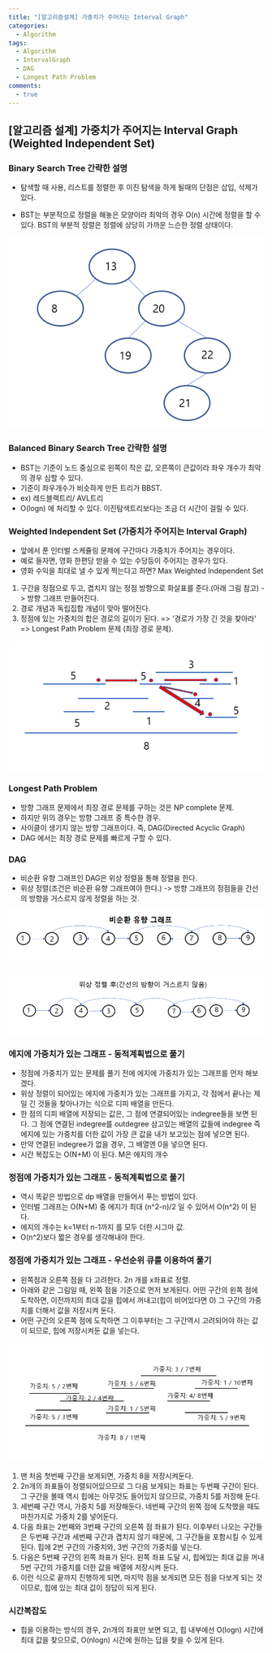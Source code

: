 ```yaml
---
title: "[알고리즘설계] 가중치가 주어지는 Interval Graph"
categories:
  - Algorithm
tags:
  - Algorithm
  - IntervalGraph
  - DAG
  - Longest Path Problem
comments:
  - true
---
```


## [알고리즘 설계] 가중치가 주어지는 Interval Graph (Weighted Independent Set)

### Binary Search Tree 간략한 설명

* 탐색할 때 사용, 리스트를 정렬한 후 이진 탐색을 하게 될때의 단점은 삽입, 삭제가 있다.

* BST는 부분적으로 정렬을 해놓은 모양이라 최악의 경우 O(n) 시간에 정렬을 할 수 있다. BST의 부분적 정렬은 정렬에 상당히 가까운 느슨한 정렬 상태이다.

![](/assets/img/Algorithm/weighted1.png)

### Balanced Binary Search Tree 간략한 설명

* BST는 기준이 노드 중심으로 왼쪽이 작은 값, 오른쪽이 큰값이라 좌우 개수가 최악의 경우 심할 수 있다.
* 기준이 좌우개수가 비슷하게 만든 트리가 BBST.
* ex) 레드블랙트리/ AVL트리
* O(logn) 에 처리할 수 있다. 이진탐색트리보다는 조금 더 시간이 걸릴 수 있다.

### Weighted Independent Set (가중치가 주어지는 Interval Graph)

* 앞에서 푼 인터벌 스케쥴링 문제에 구간마다 가중치가 주어지는 경우이다.
* 예로 들자면, 영화 한편당 받을 수 있는 수당등이 주어지는 경우가 있다.
* 영화 수익을 최대로 낼 수 있게 찍는다고 하면? Max Weighted Independent Set

1. 구간을 정점으로 두고, 겹치지 않는 정점 방향으로 화살표를 준다.(아래 그림 참고) -> 방향 그래프 만들어진다.
1. 경로 개념과 독립집합 개념이 맞아 떨어진다.
1. 정점에 있는 가중치의 합은 경로의 길이가 된다. => '경로가 가장 긴 것을 찾아라' => Longest Path Problem 문제 (최장 경로 문제).

![](/assets/img/Algorithm/weighted2.png)

### Longest Path Problem

* 방향 그래프 문제에서 최장 경로 문제를 구하는 것은 NP complete 문제.
* 하지만 위의 경우는 방향 그래프 중 특수한 경우.
* 사이클이 생기지 않는 방향 그래프이다. 즉, DAG(Directed Acyclic Graph)
* DAG 에서는 최장 경로 문제를 빠르게 구할 수 있다.

### DAG

* 비순환 유향 그래프인 DAG은 위상 정렬을 통해 정렬을 한다.
* 위상 정렬(조건은 비순환 유향 그래프여야 한다.) -> 방향 그래프의 정점들을 간선의 방향을 거스르지 않게 정렬을 하는 것.

![](/assets/img/Algorithm/weighted3.png)

![](/assets/img/Algorithm/weighted4.png)

### 에지에 가중치가 있는 그래프 - 동적계획법으로 풀기

* 정점에 가중치가 있는 문제를 풀기 전에 에지에 가중치가 있는 그래프를 먼저 해보겠다.
* 위상 정렬이 되어있는 에지에 가중치가 있는 그래프를 가지고, 각 점에서 끝나는 제일 긴 것들을 찾아나가는 식으로 디피 배열을 만든다.
* 한 점의 디피 배열에 저장되는 값은, 그 점에 연결되어있는 indegree들을 보면 된다. 그 점에 연결된 indegree를 outdegree 삼고있는 배열의 값들에 indegree 즉 에지에 있는 가중치를 더한 값이 가장 큰 값을 내가 보고있는 점에 넣으면 된다.
* 만약 연결된 indegree가 없을 경우, 그 배열엔 0을 넣으면 된다.
* 시간 복잡도는 O(N+M) 이 된다. M은 에지의 개수

### 정점에 가중치가 있는 그래프 - 동적계획법으로 풀기

* 역시 똑같은 방법으로 dp 배열을 만들어서 푸는 방법이 있다.
* 인터벌 그래프는 O(N+M) 중 에지가 최대 (n^2-n)/2 일 수 있어서 O(n^2) 이 된다.
* 에지의 개수는 k=1부터 n-1까지 를 모두 더한 시그마 값.
* O(n^2)보다 짧은 경우를 생각해내야 한다.

### 정점에 가중치가 있는 그래프 - 우선순위 큐를 이용하여 풀기
* 왼쪽점과 오른쪽 점을 다 고려한다. 2n 개를 x좌표로 정렬.
* 아래와 같은 그림일 때, 왼쪽 점을 기준으로 먼저 보게된다. 어떤 구간의 왼쪽 점에 도착하면, 이전까지의 최대 값을 힙에서 꺼내고(힙이 비어있다면 0) 그 구간의 가중치를 더해서 값을 저장시켜 둔다.
* 어떤 구간의 오른쪽 점에 도착하면 그 이후부터는 그 구간역시 고려되어야 하는 값이 되므로, 힙에 저장시켜둔 값을 넣는다.

![](/assets/img/Algorithm/weighted5.png)

1. 맨 처음 첫번째 구간을 보게되면, 가중치 8을 저장시켜둔다.
1. 2n개의 좌표들이 정렬되어있으므로 그 다음 보게되는 좌표는 두번째 구간이 된다. 그 구간을 볼때 역시 힙에는 아무것도 들어있지 않으므로, 가중치 5를 저장해 둔다.
1. 세번째 구간 역시, 가중치 5를 저장해둔다. 네번째 구간의 왼쪽 점에 도착했을 때도 마찬가지로 가중치 2를 넣어둔다.
1. 다음 좌표는 2번째와 3번째 구간의 오른쪽 점 좌표가 된다. 이후부터 나오는 구간들은 두번째 구간과 세번째 구간과 겹치지 않기 때문에, 그 구간들을 포함시킬 수 있게된다. 힙에 2번 구간의 가중치와, 3번 구간의 가중치를 넣는다.
1. 다음은 5번째 구간의 왼쪽 좌표가 된다. 왼쪽 좌표 도달 시, 힙에있는 최대 값을 꺼내5번 구간의 가중치를 더한 값을 배열에 저장시켜 둔다.
1. 이런 식으로 끝까지 진행하게 되면, 마지막 점을 보게되면 모든 점을 다보게 되는 것이므로, 힙에 있는 최대 값이 정답이 되게 된다.

### 시간복잡도

* 힙을 이용하는 방식의 경우, 2n개의 좌표만 보면 되고, 힙 내부에선 O(logn) 시간에 최대 값을 찾으므로, O(nlogn) 시간에 원하는 답을 찾을 수 있게 된다.
